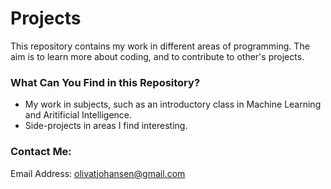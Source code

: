# Projects
This repository contains my work in different areas of programming. The aim is to learn more about coding, and to contribute to other's projects.

### What Can You Find in this Repository?
- My work in subjects, such as an introductory class in Machine Learning and Aritificial Intelligence.
- Side-projects in areas I find interesting.

### Contact Me:
Email Address: olivatjohansen@gmail.com


